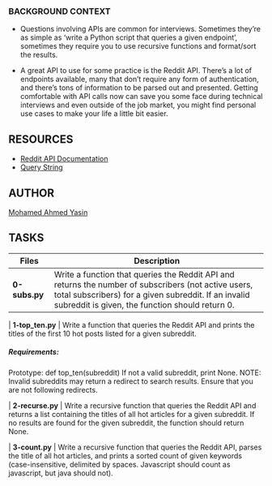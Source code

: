 ### BACKGROUND CONTEXT

- Questions involving APIs are common for interviews. Sometimes they’re as simple as ‘write a Python script that queries a given endpoint’, sometimes they require you to use recursive functions and format/sort the results.

- A great API to use for some practice is the Reddit API. There’s a lot of endpoints available, many that don’t require any form of authentication, and there’s tons of information to be parsed out and presented. Getting comfortable with API calls now can save you some face during technical interviews and even outside of the job market, you might find personal use cases to make your life a little bit easier.

## RESOURCES

- [Reddit API Documentation](https://www.reddit.com/dev/api/)
- [Query String](https://en.wikipedia.org/wiki/Query_string)

## AUTHOR

[Mohamed Ahmed Yasin](https://github.com/mohamedayasin)


## TASKS

| Files                               | Description                                 
| ----------------------------------- | ------------------------------------------------------------------------------------------------
| **0-subs.py**    | Write a function that queries the Reddit API and returns the number of subscribers (not active users, total subscribers) for a given subreddit. If an invalid subreddit is given, the function should return 0.

| **1-top_ten.py**    | Write a function that queries the Reddit API and prints the titles of the first 10 hot posts listed for a given subreddit.
##### Requirements:
Prototype: def top_ten(subreddit)
If not a valid subreddit, print None.
NOTE: Invalid subreddits may return a redirect to search results. Ensure that you are not following redirects.  

| **2-recurse.py**    | Write a recursive function that queries the Reddit API and returns a list containing the titles of all hot articles for a given subreddit. If no results are found for the given subreddit, the function should return None.  

| **3-count.py** | Write a recursive function that queries the Reddit API, parses the title of all hot articles, and prints a sorted count of given keywords (case-insensitive, delimited by spaces. Javascript should count as javascript, but java should not).                                               
